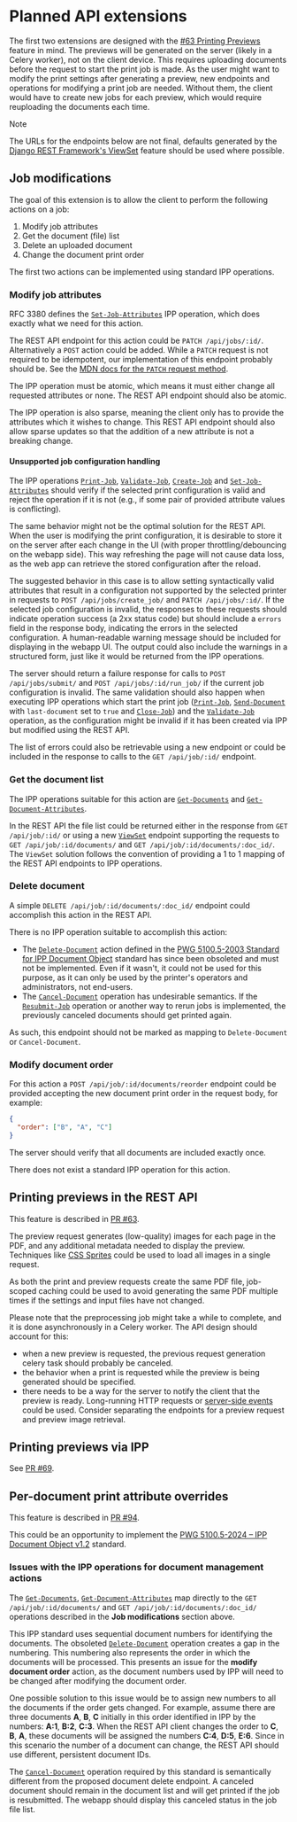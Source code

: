 # Planned API extensions
The first two extensions are designed with the [#63 Printing Previews](https://github.com/KSIUJ/gutenberg/issues/63)
feature in mind. The previews will be generated on the server (likely in a Celery worker), not on the client device.
This requires uploading documents before the request to start the print job is made.
As the user might want to modify the print settings after generating a preview, new endpoints and operations for
modifying a print job are needed. Without them, the client would have to create new jobs for each preview, which
would require reuploading the documents each time.

> [!NOTE]
> The URLs for the endpoints below are not final, defaults generated by the
> [Django REST Framework's ViewSet](https://www.django-rest-framework.org/tutorial/6-viewsets-and-routers/) feature
> should be used where possible.

## Job modifications
The goal of this extension is to allow the client to perform the following actions on a job:
1. Modify job attributes
2. Get the document (file) list
3. Delete an uploaded document
4. Change the document print order

The first two actions can be implemented using standard IPP operations.
### Modify job attributes
RFC 3380 defines the [`Set-Job-Attributes`](https://datatracker.ietf.org/doc/html/rfc3380#section-4.2) IPP operation,
which does exactly what we need for this action.

The REST API endpoint for this action could be `PATCH /api/jobs/:id/`. Alternatively a `POST` action could be added.
While a `PATCH` request is not required to be idempotent, our implementation of this endpoint probably should be.
See the [MDN docs for the `PATCH` request method](https://developer.mozilla.org/en-US/docs/Web/HTTP/Reference/Methods/PATCH).

The IPP operation must be atomic, which means it must either change all requested attributes or none.
The REST API endpoint should also be atomic.

The IPP operation is also sparse, meaning the client only has to provide the attributes which it wishes to change.
This REST API endpoint should also allow sparse updates so that the addition of a new attribute is not a breaking change.

#### Unsupported job configuration handling
The IPP operations
[`Print-Job`](https://datatracker.ietf.org/doc/html/rfc8011#section-4.2.1),
[`Validate-Job`](https://datatracker.ietf.org/doc/html/rfc8011#section-4.2.3),
[`Create-Job`](https://datatracker.ietf.org/doc/html/rfc8011#section-4.2.4) and
[`Set-Job-Attributes`](https://datatracker.ietf.org/doc/html/rfc3380#section-4.2)
should verify if the selected print configuration is valid and reject the operation if it is not (e.g., if some pair of
provided attribute values is conflicting).

The same behavior might not be the optimal solution for the REST API.
When the user is modifying the print configuration, it is desirable to store it on the server after each change in
the UI (with proper throttling/debouncing on the webapp side). This way refreshing the page will not cause data loss,
as the web app can retrieve the stored configuration after the reload.

The suggested behavior in this case is to allow setting syntactically valid attributes that result in a configuration
not supported by the selected printer in requests to `POST /api/jobs/create_job/` and `PATCH /api/jobs/:id/`.
If the selected job configuration is invalid, the responses to these requests should indicate operation success (a 2xx
status code) but should include a `errors` field in the response body, indicating the errors in the selected
configuration. A human-readable warning message should be included for displaying in the webapp UI. The output could
also include the warnings in a structured form, just like it would be returned from the IPP operations.

The server should return a failure response for calls to `POST /api/jobs/submit/` and `POST /api/jobs/:id/run_job/`
if the current job configuration is invalid.
The same validation should also happen when executing IPP operations which
start the print job ([`Print-Job`](https://datatracker.ietf.org/doc/html/rfc8011#section-4.2.1),
[`Send-Document`](https://datatracker.ietf.org/doc/html/rfc8011#section-4.3.1) with `last-document` set to `true`
and [`Close-Job`](https://ftp.pwg.org/pub/pwg/candidates/cs-ippjobext21-20230210-5100.7.pdf)) and the
[`Validate-Job`](https://datatracker.ietf.org/doc/html/rfc8011#section-4.2.3) operation,
as the configuration might be invalid if it has been created via IPP but modified using the REST API.

The list of errors could also be retrievable using a new endpoint or could be included in the response to calls to the
`GET /api/job/:id/` endpoint.

### Get the document list
The IPP operations suitable for this action are
[`Get-Documents`](https://ftp.pwg.org/pub/pwg/candidates/cs-ippdocobject12-20240517-5100.5.pdf)
and [`Get-Document-Attributes`](https://ftp.pwg.org/pub/pwg/candidates/cs-ippdocobject12-20240517-5100.5.pdf).

In the REST API the file list could be returned either in the response from `GET /api/job/:id/` or using a new
[`ViewSet`](https://www.django-rest-framework.org/tutorial/6-viewsets-and-routers/) endpoint supporting the requests to
`GET /api/job/:id/documents/` and `GET /api/job/:id/documents/:doc_id/`.
The `ViewSet` solution follows the convention of providing a 1 to 1 mapping of the REST API endpoints to IPP operations.

### Delete document
A simple `DELETE /api/job/:id/documents/:doc_id/` endpoint could accomplish this action in the REST API.

There is no IPP operation suitable to accomplish this action:
- The [`Delete-Document`](https://ftp.pwg.org/pub/pwg/candidates/cs-ippdocobject10-20031031-5100.5.pdf) action defined in
  the [PWG 5100.5-2003 Standard for IPP Document Object](https://ftp.pwg.org/pub/pwg/candidates/cs-ippdocobject10-20031031-5100.5.pdf)
  standard has since been obsoleted and must not be implemented. Even if it wasn't, it could not be used for this purpose,
  as it can only be used by the printer's operators and administrators, not end-users.
- The [`Cancel-Document`](https://ftp.pwg.org/pub/pwg/candidates/cs-ippdocobject12-20240517-5100.5.pdf) operation has
  undesirable semantics. If the [`Resubmit-Job`](https://ftp.pwg.org/pub/pwg/candidates/cs-ippepx20-20240315-5100.11.pdf)
  operation or another way to rerun jobs is implemented, the previously canceled documents should get printed again.

As such, this endpoint should not be marked as mapping to `Delete-Document` or `Cancel-Document`.

### Modify document order
For this action a `POST /api/job/:id/documents/reorder` endpoint could be provided accepting the new document print
order in the request body, for example:
```json
{
  "order": ["B", "A", "C"]
}
```
The server should verify that all documents are included exactly once.

There does not exist a standard IPP operation for this action.

## Printing previews in the REST API
This feature is described in [PR #63](https://github.com/KSIUJ/gutenberg/issues/63).

The preview request generates (low-quality) images for each page in the PDF,
and any additional metadata needed to display the preview.
Techniques like [CSS Sprites](https://css-tricks.com/css-sprites/) could be used to load all images in a single request.

As both the print and preview requests create the same PDF file, job-scoped caching could be used
to avoid generating the same PDF multiple times if the settings and input files have not changed.

Please note that the preprocessing job might take a while to complete, and it is done asynchronously
in a Celery worker. The API design should account for this:
- when a new preview is requested, the previous request generation celery task should probably be canceled.
- the behavior when a print is requested while the preview is being generated should be specified.
- there needs to be a way for the server to notify the client that the preview is ready.
  Long-running HTTP requests or [server-side events](https://github.com/KSIUJ/gutenberg/issues/89) could be used.
  Consider separating the endpoints for a preview request and preview image retrieval.

## Printing previews via IPP
See [PR #69](https://github.com/KSIUJ/gutenberg/issues/69).

## Per-document print attribute overrides
This feature is described in [PR #94](https://github.com/KSIUJ/gutenberg/issues/94).

This could be an opportunity to implement the
[PWG 5100.5-2024 – IPP Document Object v1.2](https://ftp.pwg.org/pub/pwg/candidates/cs-ippdocobject12-20240517-5100.5.pdf)
standard.

### Issues with the IPP operations for document management actions
The [`Get-Documents`](https://ftp.pwg.org/pub/pwg/candidates/cs-ippdocobject12-20240517-5100.5.pdf),
[`Get-Document-Attributes`](https://ftp.pwg.org/pub/pwg/candidates/cs-ippdocobject12-20240517-5100.5.pdf)
map directly to the `GET /api/job/:id/documents/` and `GET /api/job/:id/documents/:doc_id/` operations described in the
**Job modifications** section above.

This IPP standard uses sequential document numbers for identifying the documents.
The obsoleted [`Delete-Document`](https://ftp.pwg.org/pub/pwg/candidates/cs-ippdocobject10-20031031-5100.5.pdf)
operation creates a gap in the numbering.
This numbering also represents the order in which the documents will be processed. This presents an issue for the
**modify document order** action, as the document numbers used by IPP will need to be changed after modifying the
document order.

One possible solution to this issue would be to assign new numbers to all the documents if the order
gets changed. For example, assume there are three documents **A**, **B**, **C** initially in this order identified in
IPP by the numbers: **A:1**, **B:2**, **C:3**. When the REST API client changes the order to **C**, **B**, **A**, these
documents will be assigned the numbers **C:4**, **D:5**, **E:6**.
Since in this scenario the number of a document can change, the REST API should use different, persistent document IDs.

The [`Cancel-Document`](https://ftp.pwg.org/pub/pwg/candidates/cs-ippdocobject12-20240517-5100.5.pdf) operation required
by this standard is semantically different from the proposed document delete endpoint. A canceled document should remain
in the document list and will get printed if the job is resubmitted. The webapp should display this canceled status
in the job file list.
